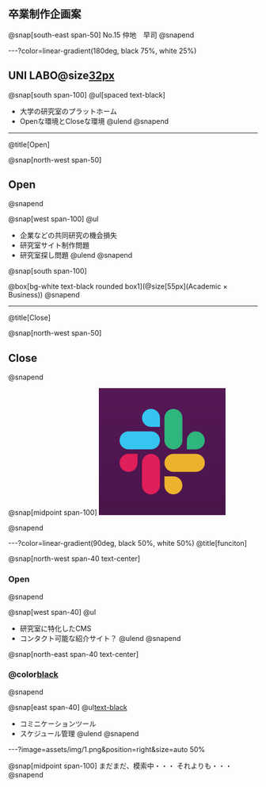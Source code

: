 ## 卒業制作企画案
@snap[south-east span-50]
No.15
仲地　早司
@snapend

---?color=linear-gradient(180deg, black 75%, white 25%)
## UNI LABO@size[32px](（仮）)
@snap[south span-100]
@ul[spaced text-black]
- 大学の研究室のプラットホーム
- Openな環境とCloseな環境
@ulend
@snapend
<!-- ![](assets/img/presentation.png) -->

---
@title[Open]

@snap[north-west span-50]
## Open
@snapend

@snap[west span-100]
@ul[](false)
- 企業などの共同研究の機会損失
- 研究室サイト制作問題
- 研究室探し問題
@ulend
@snapend

@snap[south span-100]
<!-- @box[bg-white text-black rounded box1](Academic × Business) -->
@box[bg-white text-black rounded box1](@size[55px](Academic × Business))
@snapend

---
@title[Close]

@snap[north-west span-50]
## Close
@snapend

@snap[midpoint span-100]
<img src="assets/img/slack.png">
<!-- ![](assets/img/slack.png) -->
<!-- ![](assets/img/outlook.png) -->
<!-- ![](assets/img/google.png) -->
@snapend

---?color=linear-gradient(90deg, black 50%, white 50%)
@title[funciton]

@snap[north-west span-40 text-center]
### Open
@snapend

@snap[west span-40]
@ul[](false)
- 研究室に特化したCMS
- コンタクト可能な紹介サイト？
@ulend
@snapend

@snap[north-east span-40 text-center]
### @color[black](Close)
@snapend

@snap[east span-40]
@ul[text-black](false)
- コミニケーションツール
- スケジュール管理
@ulend
@snapend

---?image=assets/img/1.png&position=right&size=auto 50%

@snap[midpoint span-100]
まだまだ、模索中・・・
それよりも・・・
@snapend
